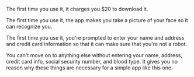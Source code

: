 The first time you use it, it charges you $20 to download it.

The first time you use it, the app makes you take a picture of your face so it can recognize you.

The first time you use it, you're prompted to enter your name and address and credit card information so that it can make sure that you're not a robot.

You can't move on to anything else without entering your name, address, credit card info, social security number, and blood type. It gives you no reason why these things are necessary for a simple app like this one.
